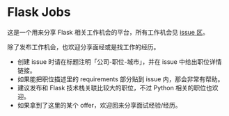 # Flask Jobs

这是一个用来分享 Flask 相关工作机会的平台，所有工作机会见 [issue 区](https://github.com/greyli/flask-jobs/issues)。

除了发布工作机会，也欢迎分享面经或是找工作的经历。

- 创建 issue 时请在标题注明「公司-职位-城市」，并在 issue 中给出职位详情链接。
- 如果能把职位描述里的 requirements 部分贴到 issue 内，那会非常有帮助。
- 建议发布和 Flask 技术栈关联比较大的职位，不过 Python 相关的职位也欢迎。
- 如果拿到了这里的某个 offer，欢迎回来分享面试经验/经历。

